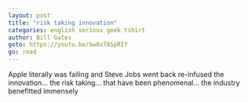 ```yaml
---
layout: post
title: "risk taking innovation"
categories: english serious geek tshirt
author: Bill Gates
goto: https://youtu.be/Sw8x7ASpRIY
go: read
---
```

Apple literally was failing and Steve Jobs went back re-infused the innovation... the risk taking... that have been phenomenal... the industry benefitted immensely
